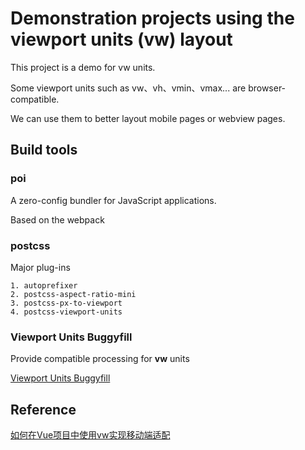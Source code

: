 # Demonstration projects using the viewport units (vw) layout

This project is a demo for vw units.

Some viewport units  such as vw、vh、vmin、vmax... are browser-compatible.

We can use them to better layout mobile pages or webview pages. 


## Build tools

### poi
A zero-config bundler for JavaScript applications.

Based on the webpack

### postcss

   Major plug-ins
    
	1. autoprefixer
	2. postcss-aspect-ratio-mini
	3. postcss-px-to-viewport
	4. postcss-viewport-units

### Viewport Units Buggyfill

Provide compatible processing for **vw** units

[Viewport Units Buggyfill]('https://github.com/rodneyrehm/viewport-units-buggyfill')

## Reference

[如何在Vue项目中使用vw实现移动端适配](https://www.w3cplus.com/mobile/vw-layout-in-vue.html)

